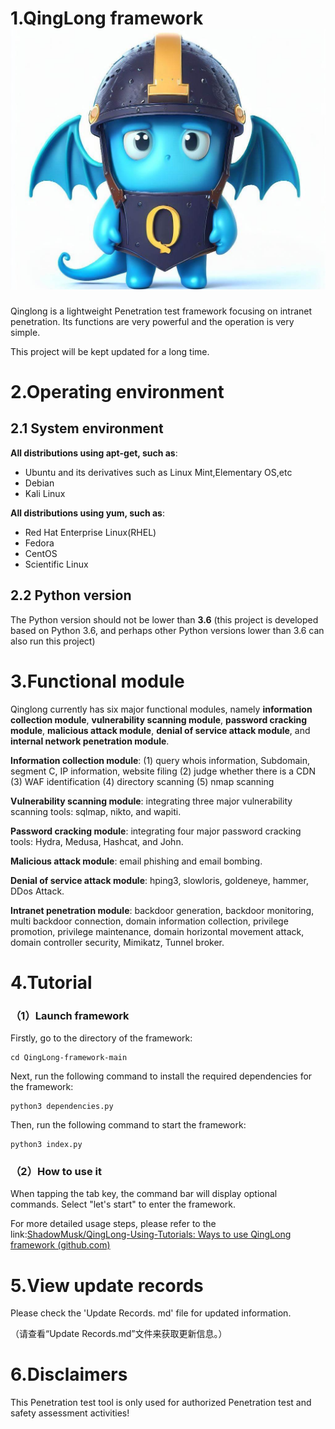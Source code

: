 # 1.QingLong framework ![logo](readme.assets/logo.jpg)

Qinglong is a lightweight Penetration test framework focusing on intranet penetration. Its functions are very powerful and the operation is very simple.

This project will be kept updated for a long time.

# 2.Operating environment

## 2.1 System environment

**All distributions using apt-get, such as**:

- Ubuntu and its derivatives such as Linux Mint,Elementary OS,etc
- Debian
- Kali Linux

**All distributions using yum, such as**:

- Red Hat Enterprise Linux(RHEL)
- Fedora
- CentOS
- Scientific Linux

## 2.2 Python version

The Python version should not be lower than **3.6** (this project is developed based on Python 3.6, and perhaps other Python versions lower than 3.6 can also run this project)

# 3.Functional module          

Qinglong currently has six major functional modules, namely **information collection module**, **vulnerability scanning module**, **password cracking module**, **malicious attack module**, **denial of service attack module**, and **internal network penetration module**.

**Information collection module**: (1) query whois information, Subdomain, segment C, IP information, website filing (2) judge whether there is a CDN (3) WAF identification (4) directory scanning (5) nmap scanning

**Vulnerability scanning module**: integrating three major vulnerability scanning tools: sqlmap, nikto, and wapiti.

**Password cracking module**: integrating four major password cracking tools: Hydra, Medusa, Hashcat, and John.

**Malicious attack module**: email phishing and email bombing.

**Denial of service attack module**: hping3, slowloris, goldeneye, hammer, DDos Attack.

**Intranet penetration module**: backdoor generation, backdoor monitoring, multi backdoor connection, domain information collection, privilege promotion, privilege maintenance, domain horizontal movement attack, domain controller security, Mimikatz, Tunnel broker.

# 4.Tutorial

### （1）Launch framework

Firstly, go to the directory of the framework:

```shell
cd QingLong-framework-main
```

Next, run the following command to install the required dependencies for the framework:                         

```shell
python3 dependencies.py
```

Then, run the following command to start the framework:

```shell
python3 index.py
```

### （2）How to use it

When tapping the tab key, the command bar will display optional commands. Select "let's start" to enter the framework.

For more detailed usage steps, please refer to the link:[ShadowMusk/QingLong-Using-Tutorials: Ways to use QingLong framework (github.com)](https://github.com/ShadowMusk/QingLong-Using-Tutorials)

# 5.View update records

Please check the 'Update Records. md' file for updated information.

（请查看“Update Records.md”文件来获取更新信息。）

# 6.Disclaimers

This Penetration test tool is only used for authorized Penetration test and safety assessment activities!
